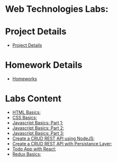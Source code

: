 # Web Technologies Labs:

# Project Details

- [Project Details](https://bitbucket.org/ccartas/webtech-labs/src/master/project/)

# Homework Details

- [Homeworks](https://bitbucket.org/ccartas/webtech-labs/src/master/homeworks)

# Labs Content

- [HTML Basics](https://bitbucket.org/ccartas/webtech-labs/src/master/lab01/);
- [CSS Basics](https://bitbucket.org/ccartas/webtech-labs/src/master/lab02/);
- [Javascript Basics: Part 1](https://bitbucket.org/ccartas/webtech-labs/src/master/lab03/);
- [Javascript Basics: Part 2](https://bitbucket.org/ccartas/webtech-labs/src/master/lab04/);
- [Javascript Basics: Part 3](https://bitbucket.org/ccartas/webtech-labs/src/master/lab05/);
- [Create a CRUD REST API using NodeJS](https://bitbucket.org/ccartas/webtech-labs/src/master/lab06/);
- [Create a CRUD REST API with Persistance Layer](https://bitbucket.org/ccartas/webtech-labs/src/master/lab07/);
- [Todo App with React](https://bitbucket.org/ccartas/webtech-labs/src/master/lab08/);
- [Redux Basics](https://bitbucket.org/ccartas/webtech-labs/src/master/lab09/);